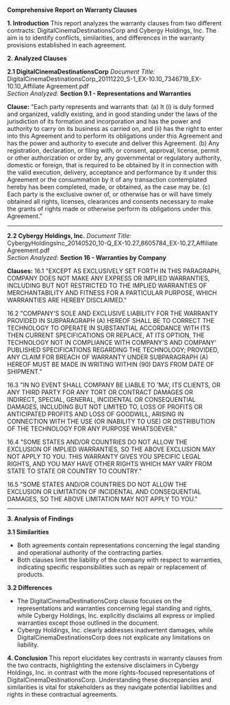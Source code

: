 **Comprehensive Report on Warranty Clauses**

**1. Introduction**
This report analyzes the warranty clauses from two different contracts: DigitalCinemaDestinationsCorp and Cybergy Holdings, Inc. The aim is to identify conflicts, similarities, and differences in the warranty provisions established in each agreement.

**2. Analyzed Clauses**

**2.1 DigitalCinemaDestinationsCorp**
*Document Title:* DigitalCinemaDestinationsCorp_20111220_S-1_EX-10.10_7346719_EX-10.10_Affiliate Agreement.pdf  
*Section Analyzed:* **Section 9.1 - Representations and Warranties**  

**Clause:**
"Each party represents and warrants that:
(a) It (i) is duly formed and organized, validly existing, and in good standing under the laws of the jurisdiction of its formation and incorporation and has the power and authority to carry on its business as carried on, and (ii) has the right to enter into this Agreement and to perform its obligations under this Agreement and has the power and authority to execute and deliver this Agreement.
(b) Any registration, declaration, or filing with, or consent, approval, license, permit or other authorization or order by, any governmental or regulatory authority, domestic or foreign, that is required to be obtained by it in connection with the valid execution, delivery, acceptance and performance by it under this Agreement or the consummation by it of any transaction contemplated hereby has been completed, made, or obtained, as the case may be.
(c) Each party is the exclusive owner of, or otherwise has or will have timely obtained all rights, licenses, clearances and consents necessary to make the grants of rights made or otherwise perform its obligations under this Agreement."

---

**2.2 Cybergy Holdings, Inc.**
*Document Title:* CybergyHoldingsInc_20140520_10-Q_EX-10.27_8605784_EX-10.27_Affiliate Agreement.pdf  
*Section Analyzed:* **Section 16 - Warranties by Company**  

**Clauses:**
16.1 "EXCEPT AS EXCLUSIVELY SET FORTH IN THIS PARAGRAPH, COMPANY DOES NOT MAKE ANY EXPRESS OR IMPLIED WARRANTIES, INCLUDING BUT NOT RESTRICTED TO THE IMPLIED WARRANTIES OF MERCHANTABILITY AND FITNESS FOR A PARTICULAR PURPOSE, WHICH WARRANTIES ARE HEREBY DISCLAIMED."

16.2 "COMPANY'S SOLE AND EXCLUSIVE LIABILITY FOR THE WARRANTY PROVIDED IN SUBPARAGRAPH (A) HEREOF SHALL BE TO CORRECT THE TECHNOLOGY TO OPERATE IN SUBSTANTIAL ACCORDANCE WITH ITS THEN CURRENT SPECIFICATIONS OR REPLACE, AT ITS OPTION, THE TECHNOLOGY NOT IN COMPLIANCE WITH COMPANY'S AND COMPANY' PUBLISHED SPECIFICATIONS REGARDING THE TECHNOLOGY; PROVIDED, ANY CLAIM FOR BREACH OF WARRANTY UNDER SUBPARAGRAPH (A) HEREOF MUST BE MADE IN WRITING WITHIN (90) DAYS FROM DATE OF SHIPMENT."

16.3 "IN NO EVENT SHALL COMPANY BE LIABLE TO 'MA', ITS CLIENTS, OR ANY THIRD PARTY FOR ANY TORT OR CONTRACT DAMAGES OR INDIRECT, SPECIAL, GENERAL, INCIDENTAL OR CONSEQUENTIAL DAMAGES, INCLUDING BUT NOT LIMITED TO, LOSS OF PROFITS OR ANTICIPATED PROFITS AND LOSS OF GOODWILL, ARISING IN CONNECTION WITH THE USE (OR INABILITY TO USE) OR DISTRIBUTION OF THE TECHNOLOGY FOR ANY PURPOSE WHATSOEVER."

16.4 "SOME STATES AND/OR COUNTRIES DO NOT ALLOW THE EXCLUSION OF IMPLIED WARRANTIES, SO THE ABOVE EXCLUSION MAY NOT APPLY TO YOU. THIS WARRANTY GIVES YOU SPECIFIC LEGAL RIGHTS, AND YOU MAY HAVE OTHER RIGHTS WHICH MAY VARY FROM STATE TO STATE OR COUNTRY TO COUNTRY."

16.5 "SOME STATES AND/OR COUNTRIES DO NOT ALLOW THE EXCLUSION OR LIMITATION OF INCIDENTAL AND CONSEQUENTIAL DAMAGES, SO THE ABOVE LIMITATION MAY NOT APPLY TO YOU."

---

**3. Analysis of Findings**

**3.1 Similarities**
- Both agreements contain representations concerning the legal standing and operational authority of the contracting parties.
- Both clauses limit the liability of the company with respect to warranties, indicating specific responsibilities such as repair or replacement of products.

**3.2 Differences**
- The DigitalCinemaDestinationsCorp clause focuses on the representations and warranties concerning legal standing and rights, while Cybergy Holdings, Inc. explicitly disclaims all express or implied warranties except those outlined in the document.
- Cybergy Holdings, Inc. clearly addresses inadvertent damages, while DigitalCinemaDestinationsCorp does not explicate any limitations on liability.

**4. Conclusion**
This report elucidates key contrasts in warranty clauses from the two contracts, highlighting the extensive disclaimers in Cybergy Holdings, Inc. in contrast with the more rights-focused representations of DigitalCinemaDestinationsCorp. Understanding these discrepancies and similarities is vital for stakeholders as they navigate potential liabilities and rights in these contractual agreements.